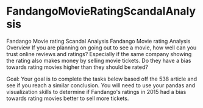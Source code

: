 # FandangoMovieRatingScandalAnalysis
Fandango Movie rating Scandal Analysis
Fandango Movie rating Analysis
Overview
If you are planning on going out to see a movie, how well can you trust online reviews and ratings?
Especially if the same company showing the rating also makes money by selling movie tickets.
Do they have a bias towards rating movies higher than they should be rated?

Goal:
Your goal is to complete the tasks below based off the 538 article and see if you reach a similar conclusion. 
You will need to use your pandas and visualization skills to determine if Fandango's ratings in 2015 had a bias towards rating movies better to sell more tickets.
